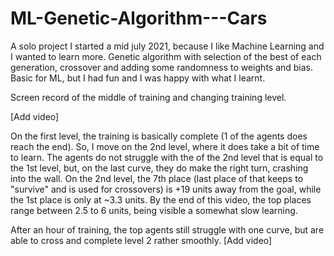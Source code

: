 # ML-Genetic-Algorithm---Cars

A solo project I started a mid july 2021, because I like Machine Learning and I wanted to learn more.
Genetic algorithm with selection of the best of each generation, crossover and adding some randomness to weights and bias.
Basic for ML, but I had fun and I was happy with what I learnt.


Screen record of the middle of training and changing training level.

[Add video]

On the first level, the training is basically complete (1 of the agents does reach the end). So, I move on the 2nd level, where it does take a bit of time to learn. The agents do not struggle with the of the 2nd level that is equal to the 1st level, but, on the last curve, they do make the right turn, crashing into the wall. On the 2nd level, the 7th place (last place of that keeps to "survive" and is used for crossovers) is +19 units away from the goal, while the 1st place is only at ~3.3 units. By the end of this video, the top places range between 2.5 to 6 units, being visible a somewhat slow learning.

After an hour of training, the top agents still struggle with one curve, but are able to cross and complete level 2 rather smoothly.
[Add video]
